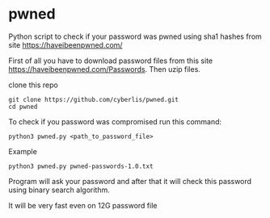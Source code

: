 # pwned
Python script to check if your password was pwned using sha1 hashes from site https://haveibeenpwned.com/

First of all you have to download password files from this site https://haveibeenpwned.com/Passwords. Then uzip files.

clone this repo
```
git clone https://github.com/cyberlis/pwned.git
cd pwned
```

To check if you password was compromised run this command:
```
python3 pwned.py <path_to_password_file>
```
Example
```
python3 pwned.py pwned-passwords-1.0.txt
```

Program will ask your password and after that it will check this password using binary search algorithm.

It will be very fast even on 12G password file